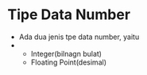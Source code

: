 # Tipe Data Number

<ul>
    <li>
        Ada dua jenis tpe data number, yaitu
    </li>
    <li>
        <ul>
            <li>
                Integer(bilnagn bulat)
            </li>
            <li>
                Floating Point(desimal)
            </li>
        </ul>
    </li>
</ul>
